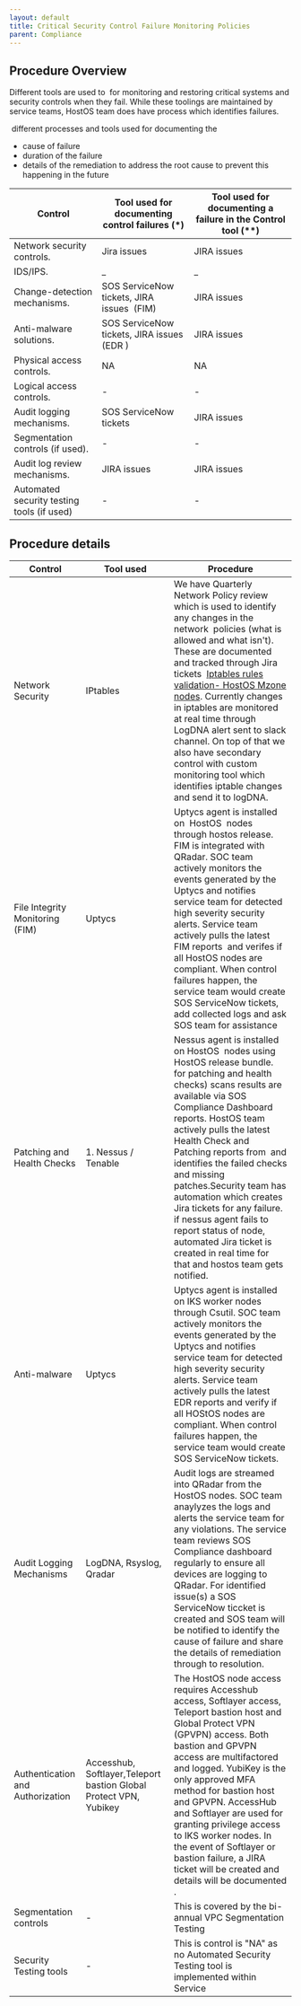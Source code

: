 ```yaml
---
layout: default
title: Critical Security Control Failure Monitoring Policies 
parent: Compliance
---
```

## Procedure Overview

  


Different tools are used to  for monitoring and restoring critical systems and security controls when they fail. While these toolings are maintained by service teams, HostOS team does have process which identifies failures.  

 different processes and tools used for documenting the

* cause of failure
* duration of the failure
* details of the remediation to address the root cause to prevent this happening in the future

  


  


  


  




| Control | Tool used for documenting control failures (\*) | Tool used for documenting a failure in the Control tool (\*\*) |
| --- | --- | --- |
| Network security controls. | Jira issues | JIRA issues |
| IDS/IPS. | \_ | \_ |
| Change\-detection mechanisms. | SOS ServiceNow tickets, JIRA issues  (FIM) | JIRA issues |
| Anti\-malware solutions. | SOS ServiceNow tickets, JIRA issues (EDR ) | JIRA issues |
| Physical access controls. | NA | NA |
| Logical access controls. | \- | \- |
| Audit logging mechanisms. | SOS ServiceNow tickets | JIRA issues |
| Segmentation controls (if used). | \- | \- |
| Audit log review mechanisms. | JIRA issues | JIRA issues |
| Automated security testing tools (if used) | \- | \- |

## Procedure details



| Control | Tool used | Procedure |
| --- | --- | --- |
| Network Security | IPtables | We have Quarterly Network Policy review which is used to identify any changes in the network  policies (what is allowed and what isn't). These are documented and tracked through Jira tickets  [Iptables rules validation\- HostOS Mzone nodes](Iptables-rules-validation--HostOS-Mzone-nodes_380538655.html). Currently changes in iptables are monitored at real time through LogDNA alert sent to slack channel. On top of that we also have secondary control with custom monitoring tool which identifies iptable changes and send it to logDNA. |
| File Integrity Monitoring (FIM) | Uptycs | Uptycs agent is installed on  HostOS  nodes through hostos release. FIM is integrated with QRadar. SOC team actively monitors the events generated by the Uptycs and notifies service team for detected high severity security alerts. Service team actively pulls the latest FIM reports  and verifes if all HostOS nodes are compliant. When control failures happen, the service team would create SOS ServiceNow tickets, add collected logs and ask SOS team for assistance |
| Patching and Health Checks | 1\. Nessus / Tenable | Nessus agent is installed on HostOS  nodes using HostOS release bundle. for patching and health checks) scans results are available via SOS Compliance Dashboard reports. HostOS team actively pulls the latest Health Check and Patching reports from  and identifies the failed checks and missing patches.Security team has automation which creates Jira tickets for any failure. if nessus agent fails to report status of node, automated Jira ticket is created in real time for that and hostos team gets notified. |
| Anti\-malware | Uptycs | Uptycs agent is installed on IKS worker nodes through Csutil. SOC team actively monitors the events generated by the Uptycs and notifies service team for detected high severity security alerts. Service team actively pulls the latest EDR reports and verify if all HOStOS nodes are compliant. When control failures happen, the service team would create SOS ServiceNow tickets. |
| Audit Logging Mechanisms | LogDNA, Rsyslog, Qradar | Audit logs are streamed into QRadar from the HostOS nodes. SOC team anaylyzes the logs and alerts the service team for any violations. The service team reviews SOS Compliance dashboard regularly to ensure all devices are logging to QRadar. For identified issue(s) a SOS ServiceNow ticcket is created and SOS team will be notified to identify the cause of failure and share the details of remediation through to resolution. |
| Authentication and Authorization | Accesshub, Softlayer,Teleport bastion Global Protect VPN, Yubikey | The HostOS node access requires Accesshub access, Softlayer access, Teleport bastion host and Global Protect VPN (GPVPN) access. Both bastion and GPVPN access are multifactored and logged. YubiKey is the only approved MFA method for bastion host and GPVPN. AccessHub and Softlayer are used for granting privilege access to IKS worker nodes. In the event of Softlayer or bastion failure, a JIRA ticket will be created and details will be documented . |
| Segmentation controls | \- | This is covered by the bi\-annual VPC Segmentation Testing |
| Security Testing tools | \- | This is control is "NA" as no Automated Security Testing tool is implemented within Service |



 




